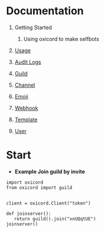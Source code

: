 # Documentation

1. Getting Started
    1. Using oxicord to make selfbots

1. [Usage](#start)

1. [Audit Logs](https://github.com/oxy-Op/oxicord/blob/master/docs/audit.md)
1. [Guild](https://github.com/oxy-Op/oxicord/blob/master/docs/guild.md)
1. [Channel](https://github.com/oxy-Op/oxicord/blob/master/docs/channel.md)
1. [Emoji](https://github.com/oxy-Op/oxicord/blob/master/docs/emoji.md)
1. [Webhook](https://github.com/oxy-Op/oxicord/blob/master/docs/webhook.md)
1. [Template](https://github.com/oxy-Op/oxicord/blob/master/docs/template.md)
1. [User](https://github.com/oxy-Op/oxicord/blob/master/docs/user.md)


# Start

* **Example Join guild by invite**
 ```
 import oxicord
from oxicord import guild


client = oxicord.Client("token")

def joinserver():
    return guild().join("xnUQqtUE")
joinserver()
```
